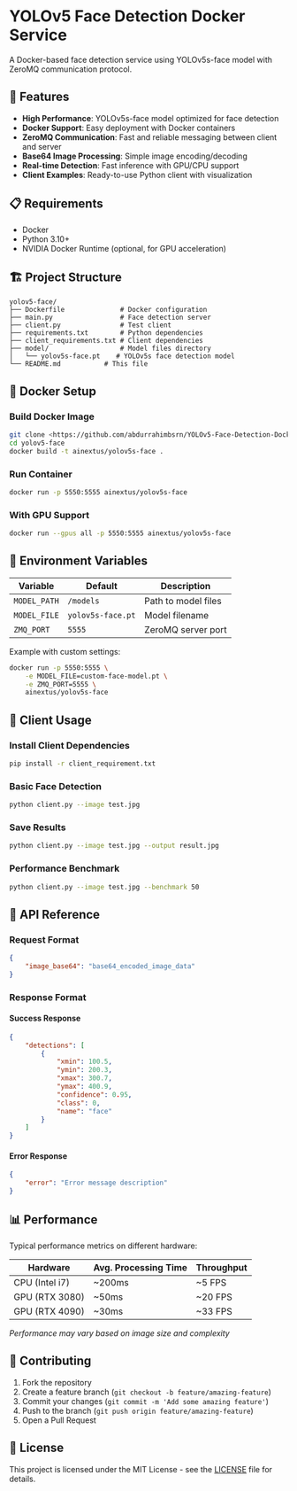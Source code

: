 # YOLOv5 Face Detection Docker Service

A Docker-based face detection service using YOLOv5s-face model with ZeroMQ communication protocol.

## 🚀 Features

- **High Performance**: YOLOv5s-face model optimized for face detection
- **Docker Support**: Easy deployment with Docker containers
- **ZeroMQ Communication**: Fast and reliable messaging between client and server
- **Base64 Image Processing**: Simple image encoding/decoding
- **Real-time Detection**: Fast inference with GPU/CPU support
- **Client Examples**: Ready-to-use Python client with visualization

## 📋 Requirements

- Docker
- Python 3.10+
- NVIDIA Docker Runtime (optional, for GPU acceleration)

## 🏗️ Project Structure

```
yolov5-face/
├── Dockerfile              # Docker configuration
├── main.py                 # Face detection server
├── client.py               # Test client
├── requirements.txt        # Python dependencies
├── client_requirements.txt # Client dependencies
├── model/                  # Model files directory
│   └── yolov5s-face.pt    # YOLOv5s face detection model
└── README.md           # This file
```

## 🐳 Docker Setup

### Build Docker Image

```bash
git clone <https://github.com/abdurrahimbsrn/YOLOv5-Face-Detection-Docker-Service.git>
cd yolov5-face
docker build -t ainextus/yolov5s-face .
```

### Run Container

```bash
docker run -p 5550:5555 ainextus/yolov5s-face
```

### With GPU Support

```bash
docker run --gpus all -p 5550:5555 ainextus/yolov5s-face
```

## 🔧 Environment Variables

| Variable | Default | Description |
|----------|---------|-------------|
| `MODEL_PATH` | `/models` | Path to model files |
| `MODEL_FILE` | `yolov5s-face.pt` | Model filename |
| `ZMQ_PORT` | `5555` | ZeroMQ server port |

Example with custom settings:

```bash
docker run -p 5550:5555 \
    -e MODEL_FILE=custom-face-model.pt \
    -e ZMQ_PORT=5555 \
    ainextus/yolov5s-face
```

## 📝 Client Usage

### Install Client Dependencies

```bash
pip install -r client_requirement.txt
```

### Basic Face Detection

```bash
python client.py --image test.jpg
```

### Save Results

```bash
python client.py --image test.jpg --output result.jpg
```

### Performance Benchmark

```bash
python client.py --image test.jpg --benchmark 50
```


## 🔌 API Reference

### Request Format

```json
{
    "image_base64": "base64_encoded_image_data"
}
```

### Response Format

#### Success Response

```json
{
    "detections": [
        {
            "xmin": 100.5,
            "ymin": 200.3,
            "xmax": 300.7,
            "ymax": 400.9,
            "confidence": 0.95,
            "class": 0,
            "name": "face"
        }
    ]
}
```

#### Error Response

```json
{
    "error": "Error message description"
}
```


## 📊 Performance

Typical performance metrics on different hardware:

| Hardware | Avg. Processing Time | Throughput |
|----------|---------------------|------------|
| CPU (Intel i7) | ~200ms | ~5 FPS |
| GPU (RTX 3080) | ~50ms | ~20 FPS |
| GPU (RTX 4090) | ~30ms | ~33 FPS |

*Performance may vary based on image size and complexity*

## 🤝 Contributing

1. Fork the repository
2. Create a feature branch (`git checkout -b feature/amazing-feature`)
3. Commit your changes (`git commit -m 'Add some amazing feature'`)
4. Push to the branch (`git push origin feature/amazing-feature`)
5. Open a Pull Request

## 📄 License

This project is licensed under the MIT License - see the [LICENSE](LICENSE) file for details.
